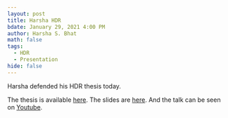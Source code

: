 ```yaml
---
layout: post
title: Harsha HDR
bdate: January 29, 2021 4:00 PM
author: Harsha S. Bhat
math: false
tags:
  - HDR
  - Presentation
hide: false
---
```

Harsha defended his HDR thesis today.

The thesis is available [here](https://harshasbhat.github.io/files/Bhat2021a.pdf). The slides are [here](https://harshasbhat.github.io/files/Bhat2021b.pdf). And the talk can be seen on [Youtube](https://youtu.be/WXfIwCO1wa0).